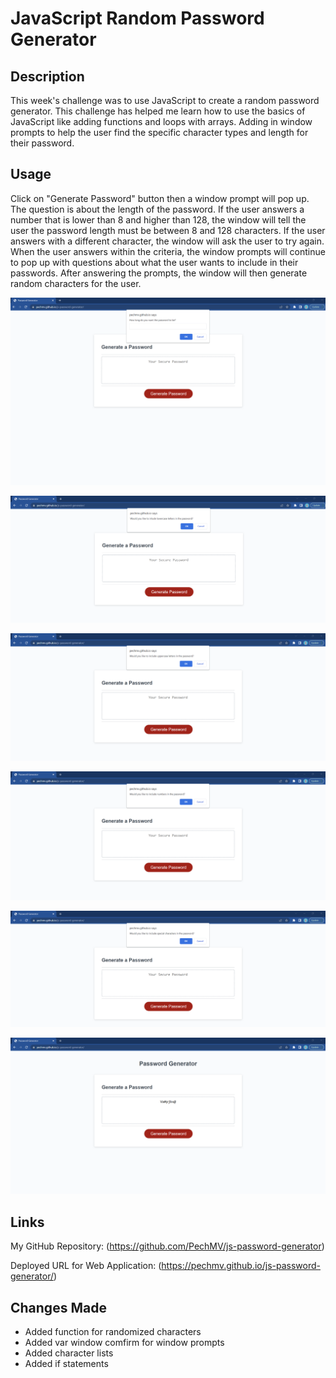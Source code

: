 # JavaScript Random Password Generator


## Description

This week's challenge was to use JavaScript to create a random password generator. This challenge has helped me learn how to use the basics of JavaScript like adding functions and loops with arrays. Adding in window prompts to help the user find the specific character types and length for their password.


## Usage

Click on "Generate Password" button then a window prompt will pop up. The question is about the length of the password. If the user answers a number that is lower than 8 and higher than 128, the window will tell the user the password length must be between 8 and 128 characters. If the user answers with a different character, the window will ask the user to try again. When the user answers within the criteria, the window prompts will continue to pop up with questions about what the user wants to include in their passwords. After answering the prompts, the window will then generate random characters for the user. 

![Screenshot of first window prompt](./Assets/Images/Screenshot-1.png)

![Screenshot of lowercase prompt](./Assets/Images/Screenshot-2.png)

![Screenshot of uppercase prompt](./Assets/Images/Screenshot-3.png)

![Screenshot of numbers prompt](./Assets/Images/Screenshot-4.png)

![Screenshot of special prompt](./Assets/Images/Screenshot-5.png)

![Screenshot of generated password](./Assets/Images/Screenshot-6.png)


## Links

My GitHub Repository: (https://github.com/PechMV/js-password-generator)

Deployed URL for Web Application: (https://pechmv.github.io/js-password-generator/)

## Changes Made

* Added function for randomized characters
* Added var window comfirm for window prompts
* Added character lists
* Added if statements